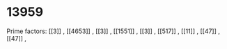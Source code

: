 # 13959

Prime factors: [[3]] , [[4653]] , [[3]] , [[1551]] , [[3]] , [[517]] , [[11]] , [[47]] , [[47]] , 